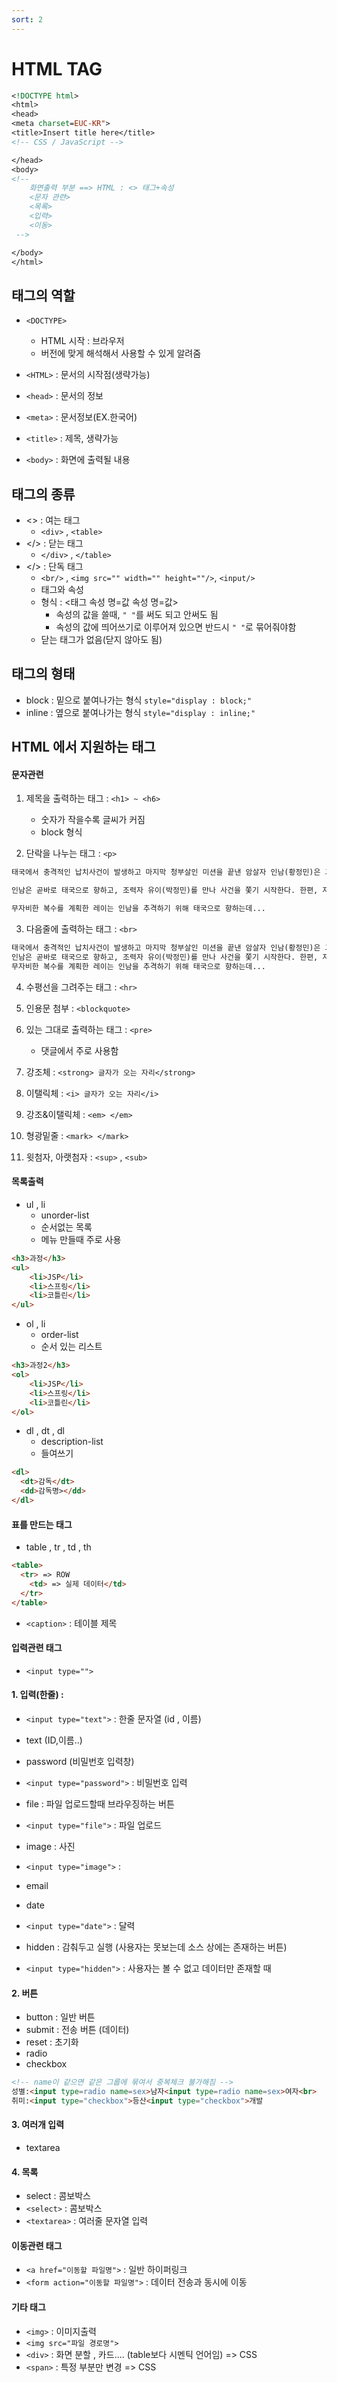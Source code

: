 ```yaml
---
sort: 2
---
```


# HTML TAG

```jsp
<!DOCTYPE html>
<html>
<head>
<meta charset=EUC-KR">
<title>Insert title here</title>
<!-- CSS / JavaScript -->

</head>
<body>
<!-- 
	화면출력 부분 ==> HTML : <> 태그+속성
	<문자 관련>
	<목록>
	<입력>
	<이동>
 -->

</body>
</html>
```

## 태그의 역할
- ```<DOCTYPE>```
  - HTML 시작 : 브라우저
  - 버전에 맞게 해석해서 사용할 수 있게 알려줌

- ```<HTML>``` : 문서의 시작점(생략가능)

- ```<head>``` : 문서의 정보

- ```<meta>``` : 문서정보(EX.한국어)

- ```<title>``` : 제목, 생략가능

- ```<body>``` : 화면에 출력될 내용


## 태그의 종류
- <> : 여는 태그 
  - ```<div>``` , ```<table>```
- </> : 닫는 태그
  - ```</div>``` , ```</table>```
- </> : 단독 태그 
  - ```<br/>``` , ```<img src="" width="" height=""/>```,  ```<input/>```
  - 태그와 속성 
  - 형식 : <태그 속성 명=값 속성 명=값>
    - 속성의 값을 쓸때, ```" "```를 써도 되고 안써도 됨
    - 속성의 값에 띄어쓰기로 이루어져 있으면 반드시 ```" "```로 묶어줘야함
  - 닫는 태그가 없음(닫지 않아도 됨)

## 태그의 형태
- block : 밑으로 붙여나가는 형식 ```style="display : block;"```
- inline : 옆으로 붙여나가는 형식 ```style="display : inline;"```

## HTML 에서 지원하는 태그
#### 문자관련
1. 제목을 출력하는 태그 : ```<h1> ~ <h6> ```
    - 숫자가 작을수록 글씨가 커짐
    - block 형식

2. 단락을 나누는 태그 : ```<p>```

```html
태국에서 충격적인 납치사건이 발생하고 마지막 청부살인 미션을 끝낸 암살자 인남(황정민)은 그것이 자신과 관계된 것임을 알게 된다.

인남은 곧바로 태국으로 향하고, 조력자 유이(박정민)를 만나 사건을 쫓기 시작한다. 한편, 자신의 형제가 인남에게 암살당한 것을 알게 된 레이(이정재).

무자비한 복수를 계획한 레이는 인남을 추격하기 위해 태국으로 향하는데...

```

3. 다음줄에 출력하는 태그 : ```<br>```

```html
태국에서 충격적인 납치사건이 발생하고 마지막 청부살인 미션을 끝낸 암살자 인남(황정민)은 그것이 자신과 관계된 것임을 알게 된다.
인남은 곧바로 태국으로 향하고, 조력자 유이(박정민)를 만나 사건을 쫓기 시작한다. 한편, 자신의 형제가 인남에게 암살당한 것을 알게 된 레이(이정재).
무자비한 복수를 계획한 레이는 인남을 추격하기 위해 태국으로 향하는데...
```

4. 수평선을 그려주는 태그 : ```<hr>```

5. 인용문 첨부 : ```<blockquote>```

6. 있는 그대로 출력하는 태그 : ```<pre>```
    - 댓글에서 주로 사용함

7. 강조체 : ```<strong> 글자가 오는 자리</strong>``` 
8. 이탤릭체 : ```<i> 글자가 오는 자리</i>```

9. 강조&이탤릭체 :  ```<em> </em>```
10. 형광밑줄 : ```<mark> </mark>```

11. 윗첨자, 아랫첨자 : ```<sup>``` , ```<sub>```



#### 목록출력
- ul , li
  - unorder-list 
  - 순서없는 목록
  - 메뉴 만들때 주로 사용
  
```html
<h3>과정</h3>
<ul>
    <li>JSP</li>
    <li>스프링</li>
    <li>코틀린</li>
</ul>
```

- ol  , li 
  - order-list
  - 순서 있는 리스트
  
```html
<h3>과정2</h3>
<ol>
    <li>JSP</li>
    <li>스프링</li>
    <li>코틀린</li>
</ol>
```

- dl , dt , dl 
  - description-list
  - 들여쓰기

```html
<dl>
  <dt>감독</dt>
  <dd>감독명></dd>
</dl>
```

#### 표를 만드는 태그
- table , tr , td , th

```html
<table>
  <tr> => ROW
    <td> => 실제 데이터</td>
  </tr>
</table>
```

- ```<caption>``` : 테이블 제목

#### 입력관련 태그
- ```<input type="">```


#### 1. 입력(한줄) : 
- ```<input type="text">``` : 한줄 문자열 (id , 이름)
- text (ID,이름..)
- password (비밀번호 입력창)
- ```<input type="password">``` : 비밀번호 입력

- file : 파일 업로드할때 브라우징하는 버튼
- ```<input type="file">``` : 파일 업로드
- image : 사진
- ```<input type="image">``` :

- email
- date
- ```<input type="date">``` : 달력

- hidden : 감춰두고 실행 (사용자는 못보는데 소스 상에는 존재하는 버튼)
- ```<input type="hidden">``` : 사용자는 볼 수 없고 데이터만 존재할 때


#### 2. 버튼
- button : 일반 버튼
- submit : 전송 버튼 (데이터)
- reset : 초기화
- radio
- checkbox

```html
<!-- name이 같으면 같은 그룹에 묶여서 중복체크 불가해짐 -->
성별:<input type=radio name=sex>남자<input type=radio name=sex>여자<br>
취미:<input type="checkbox">등산<input type="checkbox">개발
```

#### 3. 여러개 입력
- textarea

#### 4. 목록
- select : 콤보박스
- ```<select>``` : 콤보박스
- ```<textarea>``` : 여러줄 문자열 입력

#### 이동관련 태그
- ```<a href="이동할 파일명">``` : 일반 하이퍼링크
- ```<form action="이동할 파일명">```  : 데이터 전송과 동시에 이동

#### 기타 태그
- ```<img>``` : 이미지출력
- ```<img src="파일 경로명">```
- ```<div>``` : 화면 분할 , 카드.... (table보다 시멘틱 언어임) => CSS
- ```<span>``` : 특정 부분만 변경 => CSS
